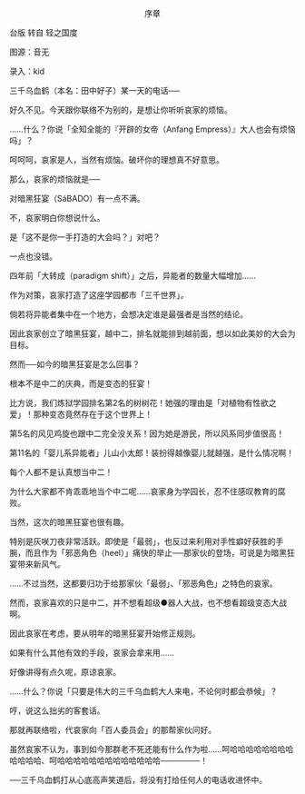 <p align="center">序章</p>

台版 转自 轻之国度

图源：音无

录入：kid

三千乌血鹤（本名：田中好子）某一天的电话──

好久不见。今天跟你联络不为别的，是想让你听听哀家的烦恼。

……什么？你说「全知全能的『开辟的女帝（Anfang Empress）』大人也会有烦恼吗」？

呵呵呵，哀家是人，当然有烦恼。破坏你的理想真不好意思。

那么，哀家的烦恼就是──

对暗黑狂宴（SáBADO）有一点不满。

不，哀家明白你想说什么。

是「这不是你一手打造的大会吗？」对吧？

一点也没错。

四年前「大转成（paradigm shift）」之后，异能者的数量大幅增加……

作为对策，哀家打造了这座学园都市「三千世界」。

倘若将异能者集中在一个地方，会想决定谁是最强者是当然的结论。

因此哀家创立了暗黑狂宴，越中二，排名就能排到越前面，想以如此美妙的大会为目标。

然而──如今的暗黑狂宴是怎么回事？

根本不是中二的庆典，而是变态的狂宴！

比方说，我们炼狱学园排名第2名的树树花！她强的理由是「对植物有性欲之爱」！那种变态竟然存在于这个世界上！

第5名的风见鸡旋也跟中二完全没关系！因为她是游民，所以风系同步值很高！

第11名的「婴儿系异能者」儿山小太郎！装扮得越像婴儿就越强，是什么情况啊！

每个人都不是认真想当中二！

为什么大家都不肯乖乖地当个中二呢……哀家身为学园长，忍不住感叹教育的腐败。

当然，这次的暗黑狂宴也很有趣。

特别是灰咲刀夜非常活跃。即使是「最弱」，也反过来利用对手性癖好获胜的手腕，而且作为「邪恶角色（heel）」痛快的举止──那家伙的登场，可说是为暗黑狂宴带来新风气。

……不过当然，这都要归功于给那家伙「最弱」、「邪恶角色」之特色的哀家。

然而，哀家喜欢的只是中二，并不想看超级●器人大战，也不想看超级变态大战啊。

因此哀家在考虑，要从明年的暗黑狂宴开始修正规则。

如果有什么其他有效的手段，哀家会拿来用……

好像讲得有点久呢，原谅哀家。

……什么？你说「只要是伟大的三千乌血鹤大人来电，不论何时都会恭候」？

哼，说这么拙劣的客套话。

那就再联络啦，代哀家向「百人委员会」的那帮家伙问好。

虽然哀家不认为，事到如今那群老不死还能有什么作为啦……呵哈哈哈哈哈哈哈哈哈哈哈哈、呵哈哈哈哈哈哈哈哈哈哈哈哈哈───────！

──三千乌血鹤打从心底高声笑道后，将没有打给任何人的电话收进怀中。


